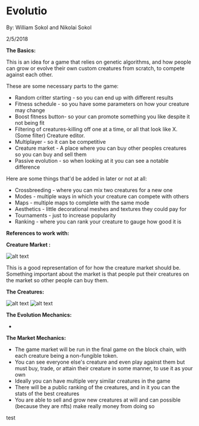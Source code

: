 # **Evolutio**

By: William Sokol and Nikolai Sokol

2/5/2018

**The Basics:**

This is an idea for a game that relies on genetic algorithms, and how people can grow or evolve their own custom creatures from scratch, to compete against each other.

These are some necessary parts to the game:

- Random critter starting - so you can end up with different results
- Fitness schedule - so you have some parameters on how your creature may change
- Boost fitness button- so your can promote something you like despite it not being fit
- Filtering of creatures-killing off one at a time, or all that look like X.(Some filter)
 Creature editor.
- Multiplayer - so it can be competitive
- Creature market - A place where you can buy other peoples creatures so you can buy and sell them
- Passive evolution - so when looking at it you can see a notable difference

Here are some things that&#39;d be added in later or not at all:

- Crossbreeding - where you can mix two creatures for a new one
- Modes - multiple ways in which your creature can compete with others
- Maps - multiple maps to complete with the same mode
- Aesthetics - little decorational meshes and textures they could pay for
- Tournaments - just to increase popularity
- Ranking - where you can rank your creature to gauge how good it is

**References to work with:**

**Creature Market :**

![alt text](https://github.com/williamsokol/Evolutio/blob/main/Images/sporepidia.png?raw=true)


This is a good representation of
for how the creature market should
be. Something important about the
market is that people put their creatures on the market so other people can buy them.

**The Creatures:**

![alt text](https://github.com/williamsokol/Evolutio/blob/main/Images/Evolved_Virtual_Creature_(Rolling_Ribbon).png?raw=true)
![alt text](https://github.com/williamsokol/Evolutio/blob/main/Images/creature1.jpg?raw=true)


**The Evolution Mechanics:**

-

**The Market Mechanics:**

- The game market will be run in the final game on the block chain, with each creature being a non-fungible token.
- You can see everyone else&#39;s creature and even play against them but must buy, trade, or attain their creature in some manner, to use it as your own
- Ideally you can have multiple very similar creatures in the game
- There will be a public ranking of the creatures, and in it you can the stats of the best creatures
- You are able to sell and grow new creatures at will and can possible (because they are nfts) make really money from doing so


test